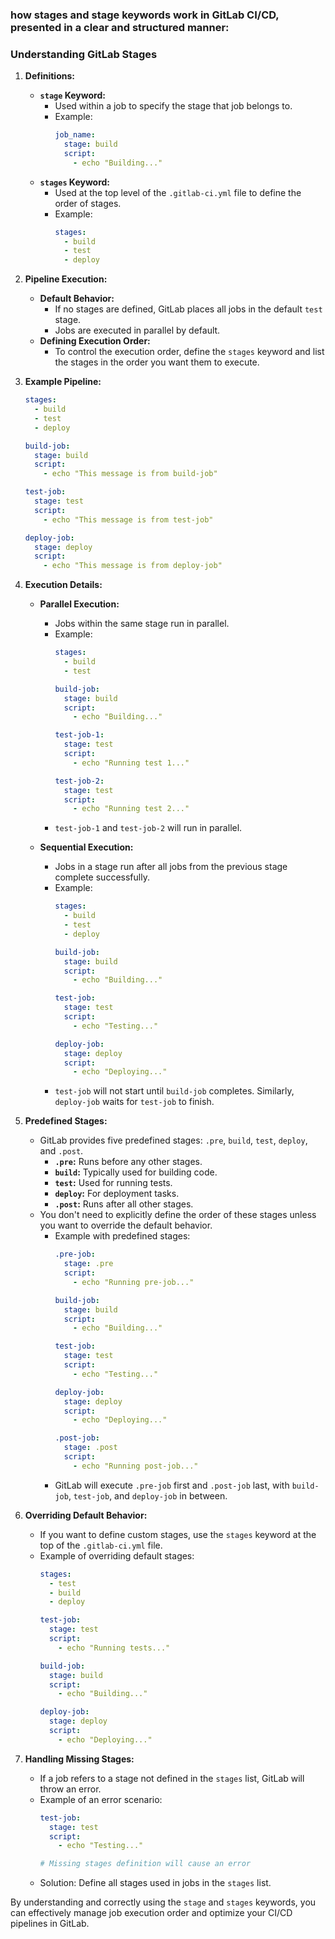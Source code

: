 ### how stages and stage keywords work in GitLab CI/CD, presented in a clear and structured manner:

### Understanding GitLab Stages

1. **Definitions:**
   - **`stage` Keyword:**
     - Used within a job to specify the stage that job belongs to.
     - Example:
       ```yaml
       job_name:
         stage: build
         script:
           - echo "Building..."
       ```
   - **`stages` Keyword:**
     - Used at the top level of the `.gitlab-ci.yml` file to define the order of stages.
     - Example:
       ```yaml
       stages:
         - build
         - test
         - deploy
       ```

2. **Pipeline Execution:**
   - **Default Behavior:**
     - If no stages are defined, GitLab places all jobs in the default `test` stage.
     - Jobs are executed in parallel by default.
   - **Defining Execution Order:**
     - To control the execution order, define the `stages` keyword and list the stages in the order you want them to execute.

3. **Example Pipeline:**
   ```yaml
   stages:
     - build
     - test
     - deploy

   build-job:
     stage: build
     script:
       - echo "This message is from build-job"

   test-job:
     stage: test
     script:
       - echo "This message is from test-job"

   deploy-job:
     stage: deploy
     script:
       - echo "This message is from deploy-job"
   ```

4. **Execution Details:**
   - **Parallel Execution:**
     - Jobs within the same stage run in parallel.
     - Example:
       ```yaml
       stages:
         - build
         - test

       build-job:
         stage: build
         script:
           - echo "Building..."

       test-job-1:
         stage: test
         script:
           - echo "Running test 1..."

       test-job-2:
         stage: test
         script:
           - echo "Running test 2..."
       ```
     - `test-job-1` and `test-job-2` will run in parallel.

   - **Sequential Execution:**
     - Jobs in a stage run after all jobs from the previous stage complete successfully.
     - Example:
       ```yaml
       stages:
         - build
         - test
         - deploy

       build-job:
         stage: build
         script:
           - echo "Building..."

       test-job:
         stage: test
         script:
           - echo "Testing..."

       deploy-job:
         stage: deploy
         script:
           - echo "Deploying..."
       ```
     - `test-job` will not start until `build-job` completes. Similarly, `deploy-job` waits for `test-job` to finish.

5. **Predefined Stages:**
   - GitLab provides five predefined stages: `.pre`, `build`, `test`, `deploy`, and `.post`.
     - **`.pre`:** Runs before any other stages.
     - **`build`:** Typically used for building code.
     - **`test`:** Used for running tests.
     - **`deploy`:** For deployment tasks.
     - **`.post`:** Runs after all other stages.
   - You don't need to explicitly define the order of these stages unless you want to override the default behavior.
     - Example with predefined stages:
       ```yaml
       .pre-job:
         stage: .pre
         script:
           - echo "Running pre-job..."

       build-job:
         stage: build
         script:
           - echo "Building..."

       test-job:
         stage: test
         script:
           - echo "Testing..."

       deploy-job:
         stage: deploy
         script:
           - echo "Deploying..."

       .post-job:
         stage: .post
         script:
           - echo "Running post-job..."
       ```
     - GitLab will execute `.pre-job` first and `.post-job` last, with `build-job`, `test-job`, and `deploy-job` in between.

6. **Overriding Default Behavior:**
   - If you want to define custom stages, use the `stages` keyword at the top of the `.gitlab-ci.yml` file.
   - Example of overriding default stages:
     ```yaml
     stages:
       - test
       - build
       - deploy

     test-job:
       stage: test
       script:
         - echo "Running tests..."

     build-job:
       stage: build
       script:
         - echo "Building..."

     deploy-job:
       stage: deploy
       script:
         - echo "Deploying..."
     ```

7. **Handling Missing Stages:**
   - If a job refers to a stage not defined in the `stages` list, GitLab will throw an error.
   - Example of an error scenario:
     ```yaml
     test-job:
       stage: test
       script:
         - echo "Testing..."

     # Missing stages definition will cause an error
     ```
   - Solution: Define all stages used in jobs in the `stages` list.

By understanding and correctly using the `stage` and `stages` keywords, you can effectively manage job execution order and optimize your CI/CD pipelines in GitLab.
